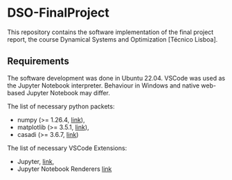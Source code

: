 # DSO-FinalProject 
This repository contains the software implementation of the final project report, the course Dynamical Systems and Optimization [Técnico Lisboa].

## Requirements
The software development was done in Ubuntu 22.04.
VSCode was used as the Jupyter Notebook interpreter.
Behaviour in Windows and native web-based Jupyter Notebook may differ.

The list of necessary python packets:
* numpy (>= 1.26.4, [link](https://pypi.org/project/numpy/)),
* matplotlib (>= 3.5.1, [link](https://pypi.org/project/matplotlib/)),
* casadi (>= 3.6.7, [link](https://pypi.org/project/casadi/))

The list of necessary VSCode Extensions:
* Jupyter, [link](https://marketplace.visualstudio.com/items?itemName=ms-toolsai.jupyter),
* Jupyter Notebook Renderers [link](https://marketplace.visualstudio.com/items?itemName=ms-toolsai.jupyter-renderers)